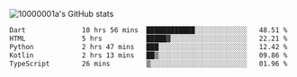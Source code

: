![10000001a's GitHub stats](https://github-readme-stats.vercel.app/api?username=10000001a&show_icons=true&theme=onedark&count_private=true)

<!-- [![Top Langs](https://github-readme-stats.vercel.app/api/top-langs/?username=10000001a&layout=compact&theme=onedark&langs_count=5)](https://github.com/anuraghazra/github-readme-stats) -->
<!--
**10000001a/10000001a** is a ✨ _special_ ✨ repository because its `README.md` (this file) appears on your GitHub profile.

Here are some ideas to get you started:

- 🔭 I’m currently working on ...
- 🌱 I’m currently learning ...
- 👯 I’m looking to collaborate on ...
- 🤔 I’m looking for help with ...
- 💬 Ask me about ...
- 📫 How to reach me: ...
- 😄 Pronouns: ...
- ⚡ Fun fact: ...
-->

<!--START_SECTION:waka-->

```txt
Dart              10 hrs 56 mins  ████████████░░░░░░░░░░░░░   48.51 %
HTML              5 hrs           █████▓░░░░░░░░░░░░░░░░░░░   22.21 %
Python            2 hrs 47 mins   ███░░░░░░░░░░░░░░░░░░░░░░   12.42 %
Kotlin            2 hrs 13 mins   ██▒░░░░░░░░░░░░░░░░░░░░░░   09.86 %
TypeScript        26 mins         ▒░░░░░░░░░░░░░░░░░░░░░░░░   01.96 %
```

<!--END_SECTION:waka-->

